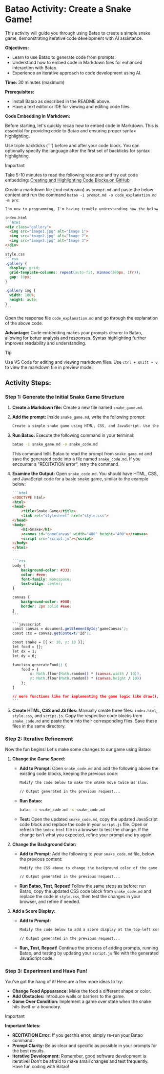 # Batao Activity: Create a Snake Game!

This activity will guide you through using Batao to create a simple snake game, demonstrating iterative code development with AI assistance.

**Objectives:**

* Learn to use Batao to generate code from prompts.
* Understand how to embed code in Markdown files for enhanced interaction with Batao.
* Experience an iterative approach to code development using AI.

**Time:**  30 minutes (maximum)

**Prerequisites:**

* Install Batao as described in the README above.
* Have a text editor or IDE for viewing and editing code files.

**Code Embedding in Markdown:**

Before starting, let's quickly recap how to embed code in Markdown. This is essential for providing code to Batao and ensuring proper syntax highlighting.

Use triple backticks (```) before and after your code block. You can optionally specify the language after the first set of backticks for syntax highlighting.

> [!IMPORTANT]
> Take 5-10 minutes to read the following resource and try out code embedding: [Creating and Highlighting Code Blocks on GitHub](https://docs.github.com/en/get-started/writing-on-github/working-with-advanced-formatting/creating-and-highlighting-code-blocks)

Create a markdown file (.md extension) as `prompt.md` and paste the below content and run the command `batao -i prompt.md -o code_explanation.md -m pro`:

````markdown
I'm new to programming, I'm having trouble understanding how the below HTML and CSS code works to make a responsive photo gallery page. Break it down and explain in detail using simple Indian English.

index.html
```html
<div class="gallery">
  <img src="image1.jpg" alt="Image 1">
  <img src="image2.jpg" alt="Image 2">
  <img src="image3.jpg" alt="Image 3">
</div>
```
style.css
```css
.gallery {
  display: grid;
  grid-template-columns: repeat(auto-fit, minmax(200px, 1fr));
  gap: 10px;
}

.gallery img {
  width: 100%;
  height: auto;
}
```
````
Open the response file `code_explanation.md` and go through the explanation of the above code. 

**Advantage:** Code embedding makes your prompts clearer to Batao, allowing for better analysis and responses. Syntax highlighting further improves readability and understanding.



> [!TIP]
> Use VS Code for editing and viewing markdown files. Use `ctrl + shift + v` to view the markdown file in preview mode.


## Activity Steps:

### Step 1: Generate the Initial Snake Game Structure

1. **Create a Markdown file:** Create a new file named `snake_game.md`.
2. **Add the prompt:** Inside `snake_game.md`, write the following prompt:

   ```markdown
   Create a simple snake game using HTML, CSS, and JavaScript. Use the canvas element for the game UI.  Provide the code within separate code blocks for HTML, CSS, and JavaScript.
   ```

3. **Run Batao:** Execute the following command in your terminal:

   ```bash
   batao -i snake_game.md -o snake_code.md
   ```

   This command tells Batao to read the prompt from `snake_game.md` and save the generated code into a file named `snake_code.md`.  If you encounter a "RECITATION error", retry the command.

4. **Examine the Output:** Open `snake_code.md`. You should have HTML, CSS, and JavaScript code for a basic snake game, similar to the example below:

   ````markdown
   ```html
   <!DOCTYPE html>
   <html>
   <head>
       <title>Snake Game</title>
       <link rel="stylesheet" href="style.css">
   </head>
   <body>
       <h1>Snake</h1>
       <canvas id="gameCanvas" width="400" height="400"></canvas>
       <script src="script.js"></script>
   </body>
   </html>
   ```

   ```css
   body {
       background-color: #333;
       color: #eee;
       font-family: monospace;
       text-align: center;
   }

   canvas {
       background-color: #000;
       border: 2px solid #eee;
   }
   ```

   ```javascript
   const canvas = document.getElementById('gameCanvas');
   const ctx = canvas.getContext('2d');

   const snake = [{ x: 10, y: 10 }];
   let food = {};
   let dx = 1;
   let dy = 0;

   function generateFood() {
       food = {
           x: Math.floor(Math.random() * (canvas.width / 10)),
           y: Math.floor(Math.random() * (canvas.height / 10))
       };
   }

   // more functions like for implementing the game logic like draw(), update(), etc
   ```
   ````

5.  **Create HTML, CSS and JS files:** Manually create three files: `index.html`, `style.css`, and `script.js`. Copy the respective code blocks from `snake_code.md` and paste them into their corresponding files. Save these files in the same directory.



### Step 2:  Iterative Refinement

Now the fun begins!  Let's make some changes to our game using Batao:

1. **Change the Game Speed:**

   * **Add to Prompt:** Open `snake_code.md` and add the following above the existing code blocks, keeping the previous code:

     ```markdown
     Modify the code below to make the snake move twice as slow.

     // Output generated in the previous request...
     ```

   * **Run Batao:** 
     ```bash
     batao -i snake_code.md -o snake_code.md
     ``` 

   * **Test:** Open the updated `snake_code.md`, copy the updated JavaScript code block and replace the code in your `script.js` file. Open or refresh the `index.html` file in a browser to test the change. If the change isn't what you expected, refine your prompt and try again.

2. **Change the Background Color:**

   * **Add to Prompt:** Add the following to your `snake_code.md` file, below the previous content:

     ```markdown
     Modify the CSS above to change the background color of the game canvas to lightblue.

     // Output generated in the previous request...
     ```

   * **Run Batao, Test, Repeat!** Follow the same steps as before: run Batao, copy the updated CSS code block from `snake_code.md` and replace the code in `style.css`, then test the changes in your browser, and refine if needed.

3. **Add a Score Display:**

   * **Add to Prompt:** 

     ```markdown
     Modify the code below to add a score display at the top-left corner of the screen. The score should increase every time the snake eats a piece of food.

     // Output generated in the previous request...
     ```

   * **Run, Test, Repeat!** Continue the process of adding prompts, running Batao, and testing by updating your `script.js` file with the generated JavaScript code. 

### Step 3: Experiment and Have Fun!

You've got the hang of it! Here are a few more ideas to try:

* **Change Food Appearance:** Make the food a different shape or color.
* **Add Obstacles:** Introduce walls or barriers to the game. 
* **Game Over Condition:** Implement a game over state when the snake hits itself or a boundary.

> [!IMPORTANT]
> **Important Notes:**
>
>* **RECITATION Error:** If you get this error, simply re-run your Batao command.
>* **Prompt Clarity:** Be as clear and specific as possible in your prompts for the best results.
>* **Iterative Development:** Remember, good software development is iterative! Don't be afraid to make small changes and test frequently. 
Have fun coding with Batao! 

